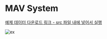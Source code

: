 # MAV System

[예제 데이터 다운로드 링크 - src 파일 내에 넣어서 실행](https://drive.google.com/drive/folders/18gLCsZabucBGmI-cDvwcjQx5Qo-XN5dZ?usp=sharing)

![ex](/assets/ex.png)

